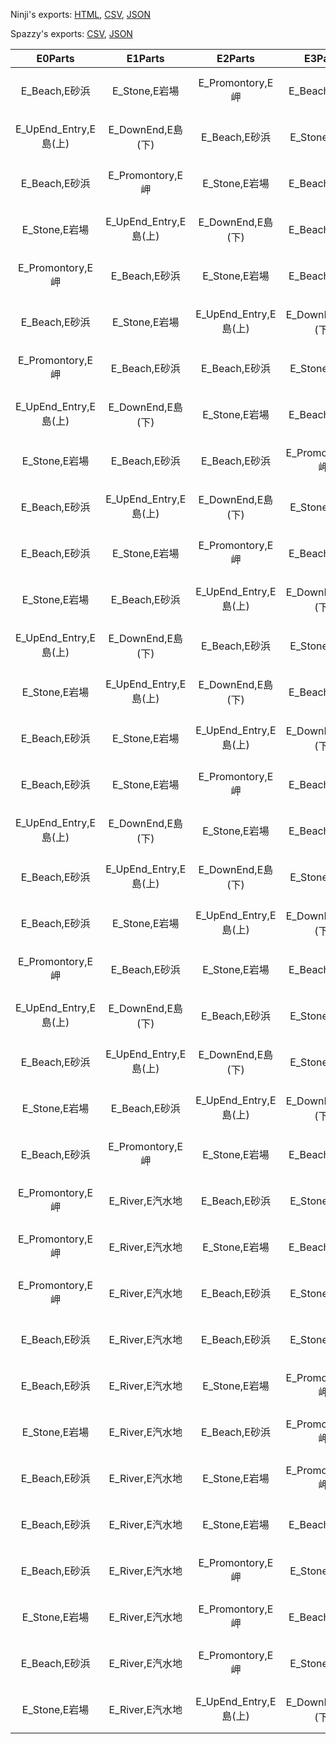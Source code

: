 Ninji's exports: [HTML](https://wuffs.org/acnh/bcsv_140/html/FieldOutsideTemplate.html), [CSV](https://wuffs.org/acnh/bcsv_140/csv/FieldOutsideTemplate.csv), [JSON](https://wuffs.org/acnh/bcsv_140/json/FieldOutsideTemplate.json)

Spazzy's exports: [CSV](https://github.com/McSpazzy/acnh-csv/blob/master/FieldOutsideTemplate.csv), [JSON](https://github.com/McSpazzy/acnh-json/blob/master/FieldOutsideTemplate.json)

| E0Parts | E1Parts | E2Parts | E3Parts | N0Parts | N1Parts | N2Parts | N3Parts | N4Parts | NEParts | NWParts | S0Parts | S1Parts | S2Parts | S3Parts | S4Parts | SEParts | SWParts | SeaType | TemplateKind | W0Parts | W1Parts | W2Parts | W3Parts | WindDirection | UniqueID | EnglishName |
|:--:|:--:|:--:|:--:|:--:|:--:|:--:|:--:|:--:|:--:|:--:|:--:|:--:|:--:|:--:|:--:|:--:|:--:|:--:|:--:|:--:|:--:|:--:|:--:|:--:|:--:|:--:|
| E_Beach,E砂浜 | E_Stone,E岩場 | E_Promontory,E岬 | E_Beach,E砂浜 | N_Stone,N岩場 | N_Stone,N岩場 | N_Stone,N岩場 | N_Tsunekiti,Nつねきち | N_Stone,N岩場 | NE_Stone,NE岩場 | NW_Stone,NW岩場 | S_River,S汽水地 | S_Airport_L,S空港(左) | S_Airport_R,S空港(右) | S_Beach,S砂浜 | S_River,S汽水地 | SE_Jetty,SE砂浜桟橋 | SW_Beach,SW砂浜 | 3B,東西進入可 | 3B_S2,南中州 | W_UpEnd_Entry,W島(上) | W_DownEnd,W島(下) | W_Beach,W砂浜 | W_Stone,W岩場 | DNE_NNW,昼：北東、夜：北西 | 19 | 'FldOutTemplateA00' | 
| E_UpEnd_Entry,E島(上) | E_DownEnd,E島(下) | E_Beach,E砂浜 | E_Stone,E岩場 | N_Stone,N岩場 | N_Tsunekiti,Nつねきち | N_Stone,N岩場 | N_Stone,N岩場 | N_Stone,N岩場 | NE_Stone,NE岩場 | NW_Stone,NW岩場 | S_River,S汽水地 | S_Airport_L,S空港(左) | S_Airport_R,S空港(右) | S_Beach,S砂浜 | S_River,S汽水地 | SE_Beach,SE砂浜 | SW_Jetty,SW砂浜桟橋 | 3B,東西進入可 | 3B_S2,南中州 | W_Stone,W岩場 | W_Beach,W砂浜 | W_Promontory,W岬 | W_Beach,W砂浜 | DNE_NNW,昼：北東、夜：北西 | 21 | 'FldOutTemplateA01' | 
| E_Beach,E砂浜 | E_Promontory,E岬 | E_Stone,E岩場 | E_Beach,E砂浜 | N_Stone,N岩場 | N_Stone,N岩場 | N_Tsunekiti,Nつねきち | N_Stone,N岩場 | N_Stone,N岩場 | NE_Stone,NE岩場 | NW_Stone,NW岩場 | S_River,S汽水地 | S_Airport_L,S空港(左) | S_Airport_R,S空港(右) | S_Beach,S砂浜 | S_River,S汽水地 | SE_Beach,SE砂浜 | SW_Jetty,SW砂浜桟橋 | 3B,東西進入可 | 3B_S2,南中州 | W_Stone,W岩場 | W_UpEnd_Entry,W島(上) | W_DownEnd,W島(下) | W_Beach,W砂浜 | DNE_NNW,昼：北東、夜：北西 | 22 | 'FldOutTemplateA02' | 
| E_Stone,E岩場 | E_UpEnd_Entry,E島(上) | E_DownEnd,E島(下) | E_Beach,E砂浜 | N_Stone,N岩場 | N_Stone,N岩場 | N_Stone,N岩場 | N_Tsunekiti,Nつねきち | N_Stone,N岩場 | NE_Stone,NE岩場 | NW_Stone,NW岩場 | S_River,S汽水地 | S_Beach,S砂浜 | S_Airport_L,S空港(左) | S_Airport_R,S空港(右) | S_River,S汽水地 | SE_Jetty,SE砂浜桟橋 | SW_Beach,SW砂浜 | 3B,東西進入可 | 3B_S2,南中州 | W_Beach,W砂浜 | W_Stone,W岩場 | W_Beach,W砂浜 | W_Promontory,W岬 | DNW_NNE,昼：北西、夜：北東 | 23 | 'FldOutTemplateA03' | 
| E_Promontory,E岬 | E_Beach,E砂浜 | E_Stone,E岩場 | E_Beach,E砂浜 | N_Stone,N岩場 | N_Tsunekiti,Nつねきち | N_Stone,N岩場 | N_Stone,N岩場 | N_Stone,N岩場 | NE_Stone,NE岩場 | NW_Stone,NW岩場 | S_River,S汽水地 | S_Beach,S砂浜 | S_Airport_L,S空港(左) | S_Airport_R,S空港(右) | S_River,S汽水地 | SE_Jetty,SE砂浜桟橋 | SW_Beach,SW砂浜 | 3B,東西進入可 | 3B_S2,南中州 | W_Stone,W岩場 | W_Beach,W砂浜 | W_UpEnd_Entry,W島(上) | W_DownEnd,W島(下) | DNW_NNE,昼：北西、夜：北東 | 25 | 'FldOutTemplateA04' | 
| E_Beach,E砂浜 | E_Stone,E岩場 | E_UpEnd_Entry,E島(上) | E_DownEnd,E島(下) | N_Stone,N岩場 | N_Stone,N岩場 | N_Tsunekiti,Nつねきち | N_Stone,N岩場 | N_Stone,N岩場 | NE_Stone,NE岩場 | NW_Stone,NW岩場 | S_River,S汽水地 | S_Beach,S砂浜 | S_Airport_L,S空港(左) | S_Airport_R,S空港(右) | S_River,S汽水地 | SE_Beach,SE砂浜 | SW_Jetty,SW砂浜桟橋 | 3B,東西進入可 | 3B_S2,南中州 | W_Beach,W砂浜 | W_Promontory,W岬 | W_Stone,W岩場 | W_Beach,W砂浜 | DNW_NNE,昼：北西、夜：北東 | 24 | 'FldOutTemplateA05' | 
| E_Promontory,E岬 | E_Beach,E砂浜 | E_Beach,E砂浜 | E_Stone,E岩場 | N_Stone,N岩場 | N_Tsunekiti,Nつねきち | N_Stone,N岩場 | N_Stone,N岩場 | N_Stone,N岩場 | NE_Stone,NE岩場 | NW_Stone,NW岩場 | S_River,S汽水地 | S_Airport_L,S空港(左) | S_Airport_R,S空港(右) | S_Beach,S砂浜 | S_River,S汽水地 | SE_Beach,SE砂浜 | SW_Jetty,SW砂浜桟橋 | 3B,東西進入可 | 3B_S2,南中州 | W_UpEnd_Entry,W島(上) | W_DownEnd,W島(下) | W_Stone,W岩場 | W_Beach,W砂浜 | DNE_NNW,昼：北東、夜：北西 | 20 | 'FldOutTemplateA06' | 
| E_UpEnd_Entry,E島(上) | E_DownEnd,E島(下) | E_Stone,E岩場 | E_Beach,E砂浜 | N_Stone,N岩場 | N_Stone,N岩場 | N_Tsunekiti,Nつねきち | N_Stone,N岩場 | N_Stone,N岩場 | NE_Stone,NE岩場 | NW_Stone,NW岩場 | S_River,S汽水地 | S_Airport_L,S空港(左) | S_Airport_R,S空港(右) | S_Beach,S砂浜 | S_River,S汽水地 | SE_Jetty,SE砂浜桟橋 | SW_Beach,SW砂浜 | 3B,東西進入可 | 3B_S2,南中州 | W_Promontory,W岬 | W_Beach,W砂浜 | W_Beach,W砂浜 | W_Stone,W岩場 | DNE_NNW,昼：北東、夜：北西 | 17 | 'FldOutTemplateA07' | 
| E_Stone,E岩場 | E_Beach,E砂浜 | E_Beach,E砂浜 | E_Promontory,E岬 | N_Stone,N岩場 | N_Stone,N岩場 | N_Stone,N岩場 | N_Tsunekiti,Nつねきち | N_Stone,N岩場 | NE_Stone,NE岩場 | NW_Stone,NW岩場 | S_River,S汽水地 | S_Airport_L,S空港(左) | S_Airport_R,S空港(右) | S_Beach,S砂浜 | S_River,S汽水地 | SE_Beach,SE砂浜 | SW_Jetty,SW砂浜桟橋 | 3B,東西進入可 | 3B_S2,南中州 | W_Beach,W砂浜 | W_UpEnd_Entry,W島(上) | W_DownEnd,W島(下) | W_Stone,W岩場 | DNE_NNW,昼：北東、夜：北西 | 18 | 'FldOutTemplateA08' | 
| E_Beach,E砂浜 | E_UpEnd_Entry,E島(上) | E_DownEnd,E島(下) | E_Stone,E岩場 | N_Stone,N岩場 | N_Stone,N岩場 | N_Stone,N岩場 | N_Tsunekiti,Nつねきち | N_Stone,N岩場 | NE_Stone,NE岩場 | NW_Stone,NW岩場 | S_River,S汽水地 | S_Beach,S砂浜 | S_Airport_L,S空港(左) | S_Airport_R,S空港(右) | S_River,S汽水地 | SE_Beach,SE砂浜 | SW_Jetty,SW砂浜桟橋 | 3B,東西進入可 | 3B_S2,南中州 | W_Promontory,W岬 | W_Stone,W岩場 | W_Beach,W砂浜 | W_Beach,W砂浜 | DNW_NNE,昼：北西、夜：北東 | 16 | 'FldOutTemplateA09' | 
| E_Beach,E砂浜 | E_Stone,E岩場 | E_Promontory,E岬 | E_Beach,E砂浜 | N_Stone,N岩場 | N_Tsunekiti,Nつねきち | N_Stone,N岩場 | N_Stone,N岩場 | N_Stone,N岩場 | NE_Stone,NE岩場 | NW_Stone,NW岩場 | S_River,S汽水地 | S_Beach,S砂浜 | S_Airport_L,S空港(左) | S_Airport_R,S空港(右) | S_River,S汽水地 | SE_Jetty,SE砂浜桟橋 | SW_Beach,SW砂浜 | 3B,東西進入可 | 3B_S2,南中州 | W_Beach,W砂浜 | W_Stone,W岩場 | W_UpEnd_Entry,W島(上) | W_DownEnd,W島(下) | DNW_NNE,昼：北西、夜：北東 | 15 | 'FldOutTemplateA10' | 
| E_Stone,E岩場 | E_Beach,E砂浜 | E_UpEnd_Entry,E島(上) | E_DownEnd,E島(下) | N_Stone,N岩場 | N_Stone,N岩場 | N_Tsunekiti,Nつねきち | N_Stone,N岩場 | N_Stone,N岩場 | NE_Stone,NE岩場 | NW_Stone,NW岩場 | S_River,S汽水地 | S_Beach,S砂浜 | S_Airport_L,S空港(左) | S_Airport_R,S空港(右) | S_River,S汽水地 | SE_Jetty,SE砂浜桟橋 | SW_Beach,SW砂浜 | 3B,東西進入可 | 3B_S2,南中州 | W_Stone,W岩場 | W_Beach,W砂浜 | W_Beach,W砂浜 | W_Promontory,W岬 | DNW_NNE,昼：北西、夜：北東 | 14 | 'FldOutTemplateA11' | 
| E_UpEnd_Entry,E島(上) | E_DownEnd,E島(下) | E_Beach,E砂浜 | E_Stone,E岩場 | N_Stone,N岩場 | N_Stone,N岩場 | N_Tsunekiti,Nつねきち | N_Stone,N岩場 | N_Stone,N岩場 | NE_Stone,NE岩場 | NW_Stone,NW岩場 | S_Airport_L,S空港(左) | S_Airport_R,S空港(右) | S_Beach,S砂浜 | S_River,S汽水地 | S_Beach,S砂浜 | SE_Jetty,SE砂浜桟橋 | SW_Beach,SW砂浜 | 3B,東西進入可 | 3B_SW,南西中州 | W_Promontory,W岬 | W_River,W汽水地 | W_Stone,W岩場 | W_Beach,W砂浜 | DNW_NNE,昼：北西、夜：北東 | 26 | 'FldOutTemplateB00' | 
| E_Stone,E岩場 | E_UpEnd_Entry,E島(上) | E_DownEnd,E島(下) | E_Beach,E砂浜 | N_Stone,N岩場 | N_Stone,N岩場 | N_Stone,N岩場 | N_Tsunekiti,Nつねきち | N_Stone,N岩場 | NE_Stone,NE岩場 | NW_Stone,NW岩場 | S_Airport_L,S空港(左) | S_Airport_R,S空港(右) | S_Beach,S砂浜 | S_River,S汽水地 | S_Beach,S砂浜 | SE_Jetty,SE砂浜桟橋 | SW_Beach,SW砂浜 | 3B,東西進入可 | 3B_SW,南西中州 | W_Promontory,W岬 | W_River,W汽水地 | W_Beach,W砂浜 | W_Stone,W岩場 | DNW_NNE,昼：北西、夜：北東 | 27 | 'FldOutTemplateB01' | 
| E_Beach,E砂浜 | E_Stone,E岩場 | E_UpEnd_Entry,E島(上) | E_DownEnd,E島(下) | N_Stone,N岩場 | N_Stone,N岩場 | N_Stone,N岩場 | N_Stone,N岩場 | N_Tsunekiti,Nつねきち | NE_Stone,NE岩場 | NW_Stone,NW岩場 | S_Airport_L,S空港(左) | S_Airport_R,S空港(右) | S_Beach,S砂浜 | S_River,S汽水地 | S_Beach,S砂浜 | SE_Jetty,SE砂浜桟橋 | SW_Beach,SW砂浜 | 3B,東西進入可 | 3B_SW,南西中州 | W_Promontory,W岬 | W_River,W汽水地 | W_Stone,W岩場 | W_Beach,W砂浜 | DNW_NNE,昼：北西、夜：北東 | 28 | 'FldOutTemplateB02' | 
| E_Beach,E砂浜 | E_Stone,E岩場 | E_Promontory,E岬 | E_Beach,E砂浜 | N_Stone,N岩場 | N_Stone,N岩場 | N_Tsunekiti,Nつねきち | N_Stone,N岩場 | N_Stone,N岩場 | NE_Stone,NE岩場 | NW_Stone,NW岩場 | S_Airport_L,S空港(左) | S_Airport_R,S空港(右) | S_Beach,S砂浜 | S_River,S汽水地 | S_Beach,S砂浜 | SE_Jetty,SE砂浜桟橋 | SW_Beach,SW砂浜 | 3B,東西進入可 | 3B_SW,南西中州 | W_Beach,W砂浜 | W_River,W汽水地 | W_Stone,W岩場 | W_Beach,W砂浜 | DNW_NNE,昼：北西、夜：北東 | 29 | 'FldOutTemplateB03' | 
| E_UpEnd_Entry,E島(上) | E_DownEnd,E島(下) | E_Stone,E岩場 | E_Beach,E砂浜 | N_Stone,N岩場 | N_Stone,N岩場 | N_Stone,N岩場 | N_Tsunekiti,Nつねきち | N_Stone,N岩場 | NE_Stone,NE岩場 | NW_Stone,NW岩場 | S_Beach,S砂浜 | S_Airport_L,S空港(左) | S_Airport_R,S空港(右) | S_River,S汽水地 | S_Beach,S砂浜 | SE_Jetty,SE砂浜桟橋 | SW_Beach,SW砂浜 | 3B,東西進入可 | 3B_SW,南西中州 | W_Stone,W岩場 | W_River,W汽水地 | W_Beach,W砂浜 | W_Promontory,W岬 | DNW_NNE,昼：北西、夜：北東 | 30 | 'FldOutTemplateB04' | 
| E_Beach,E砂浜 | E_UpEnd_Entry,E島(上) | E_DownEnd,E島(下) | E_Stone,E岩場 | N_Stone,N岩場 | N_Stone,N岩場 | N_Stone,N岩場 | N_Stone,N岩場 | N_Tsunekiti,Nつねきち | NE_Stone,NE岩場 | NW_Stone,NW岩場 | S_Beach,S砂浜 | S_Airport_L,S空港(左) | S_Airport_R,S空港(右) | S_River,S汽水地 | S_Beach,S砂浜 | SE_Jetty,SE砂浜桟橋 | SW_Beach,SW砂浜 | 3B,東西進入可 | 3B_SW,南西中州 | W_Beach,W砂浜 | W_River,W汽水地 | W_Stone,W岩場 | W_Promontory,W岬 | DNW_NNE,昼：北西、夜：北東 | 31 | 'FldOutTemplateB05' | 
| E_Beach,E砂浜 | E_Stone,E岩場 | E_UpEnd_Entry,E島(上) | E_DownEnd,E島(下) | N_Stone,N岩場 | N_Stone,N岩場 | N_Tsunekiti,Nつねきち | N_Stone,N岩場 | N_Stone,N岩場 | NE_Stone,NE岩場 | NW_Stone,NW岩場 | S_Beach,S砂浜 | S_Airport_L,S空港(左) | S_Airport_R,S空港(右) | S_River,S汽水地 | S_Beach,S砂浜 | SE_Jetty,SE砂浜桟橋 | SW_Beach,SW砂浜 | 3B,東西進入可 | 3B_SW,南西中州 | W_Beach,W砂浜 | W_River,W汽水地 | W_Stone,W岩場 | W_Promontory,W岬 | DNW_NNE,昼：北西、夜：北東 | 32 | 'FldOutTemplateB06' | 
| E_Promontory,E岬 | E_Beach,E砂浜 | E_Stone,E岩場 | E_Beach,E砂浜 | N_Stone,N岩場 | N_Stone,N岩場 | N_Stone,N岩場 | N_Tsunekiti,Nつねきち | N_Stone,N岩場 | NE_Stone,NE岩場 | NW_Stone,NW岩場 | S_Beach,S砂浜 | S_Airport_L,S空港(左) | S_Airport_R,S空港(右) | S_River,S汽水地 | S_Beach,S砂浜 | SE_Jetty,SE砂浜桟橋 | SW_Beach,SW砂浜 | 3B,東西進入可 | 3B_SW,南西中州 | W_Beach,W砂浜 | W_River,W汽水地 | W_Beach,W砂浜 | W_Stone,W岩場 | DNW_NNE,昼：北西、夜：北東 | 33 | 'FldOutTemplateB07' | 
| E_UpEnd_Entry,E島(上) | E_DownEnd,E島(下) | E_Beach,E砂浜 | E_Stone,E岩場 | N_Stone,N岩場 | N_Stone,N岩場 | N_Stone,N岩場 | N_Stone,N岩場 | N_Tsunekiti,Nつねきち | NE_Stone,NE岩場 | NW_Stone,NW岩場 | S_Beach,S砂浜 | S_Airport_L,S空港(左) | S_Airport_R,S空港(右) | S_River,S汽水地 | S_Beach,S砂浜 | SE_Jetty,SE砂浜桟橋 | SW_Beach,SW砂浜 | 3B,東西進入可 | 3B_SW,南西中州 | W_Stone,W岩場 | W_River,W汽水地 | W_Promontory,W岬 | W_Beach,W砂浜 | DNW_NNE,昼：北西、夜：北東 | 34 | 'FldOutTemplateB08' | 
| E_Beach,E砂浜 | E_UpEnd_Entry,E島(上) | E_DownEnd,E島(下) | E_Stone,E岩場 | N_Stone,N岩場 | N_Stone,N岩場 | N_Tsunekiti,Nつねきち | N_Stone,N岩場 | N_Stone,N岩場 | NE_Stone,NE岩場 | NW_Stone,NW岩場 | S_Airport_L,S空港(左) | S_Airport_R,S空港(右) | S_Beach,S砂浜 | S_River,S汽水地 | S_Beach,S砂浜 | SE_Jetty,SE砂浜桟橋 | SW_Beach,SW砂浜 | 3B,東西進入可 | 3B_SW,南西中州 | W_Beach,W砂浜 | W_River,W汽水地 | W_Promontory,W岬 | W_Stone,W岩場 | DNW_NNE,昼：北西、夜：北東 | 35 | 'FldOutTemplateB09' | 
| E_Stone,E岩場 | E_Beach,E砂浜 | E_UpEnd_Entry,E島(上) | E_DownEnd,E島(下) | N_Stone,N岩場 | N_Stone,N岩場 | N_Stone,N岩場 | N_Tsunekiti,Nつねきち | N_Stone,N岩場 | NE_Stone,NE岩場 | NW_Stone,NW岩場 | S_Beach,S砂浜 | S_Airport_L,S空港(左) | S_Airport_R,S空港(右) | S_River,S汽水地 | S_Beach,S砂浜 | SE_Jetty,SE砂浜桟橋 | SW_Beach,SW砂浜 | 3B,東西進入可 | 3B_SW,南西中州 | W_Beach,W砂浜 | W_River,W汽水地 | W_Promontory,W岬 | W_Stone,W岩場 | DNW_NNE,昼：北西、夜：北東 | 36 | 'FldOutTemplateB10' | 
| E_Beach,E砂浜 | E_Promontory,E岬 | E_Stone,E岩場 | E_Beach,E砂浜 | N_Stone,N岩場 | N_Stone,N岩場 | N_Stone,N岩場 | N_Stone,N岩場 | N_Tsunekiti,Nつねきち | NE_Stone,NE岩場 | NW_Stone,NW岩場 | S_Airport_L,S空港(左) | S_Airport_R,S空港(右) | S_Beach,S砂浜 | S_River,S汽水地 | S_Beach,S砂浜 | SE_Jetty,SE砂浜桟橋 | SW_Beach,SW砂浜 | 3B,東西進入可 | 3B_SW,南西中州 | W_Stone,W岩場 | W_River,W汽水地 | W_UpEnd_Entry,W島(上) | W_DownEnd,W島(下) | DNW_NNE,昼：北西、夜：北東 | 37 | 'FldOutTemplateB11' | 
| E_Promontory,E岬 | E_River,E汽水地 | E_Beach,E砂浜 | E_Stone,E岩場 | N_Tsunekiti,Nつねきち | N_Stone,N岩場 | N_Stone,N岩場 | N_Stone,N岩場 | N_Stone,N岩場 | NE_Stone,NE岩場 | NW_Stone,NW岩場 | S_Beach,S砂浜 | S_River,S汽水地 | S_Airport_L,S空港(左) | S_Airport_R,S空港(右) | S_Beach,S砂浜 | SE_Beach,SE砂浜 | SW_Jetty,SW砂浜桟橋 | 3B,東西進入可 | 3B_SE,南東中州 | W_UpEnd_Entry,W島(上) | W_DownEnd,W島(下) | W_Stone,W岩場 | W_Beach,W砂浜 | DNE_NNW,昼：北東、夜：北西 | 38 | 'FldOutTemplateC00' | 
| E_Promontory,E岬 | E_River,E汽水地 | E_Stone,E岩場 | E_Beach,E砂浜 | N_Stone,N岩場 | N_Tsunekiti,Nつねきち | N_Stone,N岩場 | N_Stone,N岩場 | N_Stone,N岩場 | NE_Stone,NE岩場 | NW_Stone,NW岩場 | S_Beach,S砂浜 | S_River,S汽水地 | S_Airport_L,S空港(左) | S_Airport_R,S空港(右) | S_Beach,S砂浜 | SE_Beach,SE砂浜 | SW_Jetty,SW砂浜桟橋 | 3B,東西進入可 | 3B_SE,南東中州 | W_Beach,W砂浜 | W_UpEnd_Entry,W島(上) | W_DownEnd,W島(下) | W_Stone,W岩場 | DNE_NNW,昼：北東、夜：北西 | 39 | 'FldOutTemplateC01' | 
| E_Promontory,E岬 | E_River,E汽水地 | E_Beach,E砂浜 | E_Stone,E岩場 | N_Stone,N岩場 | N_Stone,N岩場 | N_Tsunekiti,Nつねきち | N_Stone,N岩場 | N_Stone,N岩場 | NE_Stone,NE岩場 | NW_Stone,NW岩場 | S_Beach,S砂浜 | S_River,S汽水地 | S_Airport_L,S空港(左) | S_Airport_R,S空港(右) | S_Beach,S砂浜 | SE_Beach,SE砂浜 | SW_Jetty,SW砂浜桟橋 | 3B,東西進入可 | 3B_SE,南東中州 | W_Beach,W砂浜 | W_Stone,W岩場 | W_UpEnd_Entry,W島(上) | W_DownEnd,W島(下) | DNE_NNW,昼：北東、夜：北西 | 40 | 'FldOutTemplateC02' | 
| E_Beach,E砂浜 | E_River,E汽水地 | E_Beach,E砂浜 | E_Stone,E岩場 | N_Tsunekiti,Nつねきち | N_Stone,N岩場 | N_Stone,N岩場 | N_Stone,N岩場 | N_Stone,N岩場 | NE_Stone,NE岩場 | NW_Stone,NW岩場 | S_Beach,S砂浜 | S_River,S汽水地 | S_Airport_L,S空港(左) | S_Airport_R,S空港(右) | S_Beach,S砂浜 | SE_Beach,SE砂浜 | SW_Jetty,SW砂浜桟橋 | 3B,東西進入可 | 3B_SE,南東中州 | W_Promontory,W岬 | W_Stone,W岩場 | W_Beach,W砂浜 | W_Beach,W砂浜 | DNE_NNW,昼：北東、夜：北西 | 41 | 'FldOutTemplateC03' | 
| E_Beach,E砂浜 | E_River,E汽水地 | E_Stone,E岩場 | E_Promontory,E岬 | N_Stone,N岩場 | N_Tsunekiti,Nつねきち | N_Stone,N岩場 | N_Stone,N岩場 | N_Stone,N岩場 | NE_Stone,NE岩場 | NW_Stone,NW岩場 | S_Beach,S砂浜 | S_River,S汽水地 | S_Beach,S砂浜 | S_Airport_L,S空港(左) | S_Airport_R,S空港(右) | SE_Beach,SE砂浜 | SW_Jetty,SW砂浜桟橋 | 3B,東西進入可 | 3B_SE,南東中州 | W_UpEnd_Entry,W島(上) | W_DownEnd,W島(下) | W_Stone,W岩場 | W_Beach,W砂浜 | DNE_NNW,昼：北東、夜：北西 | 42 | 'FldOutTemplateC04' | 
| E_Stone,E岩場 | E_River,E汽水地 | E_Beach,E砂浜 | E_Promontory,E岬 | N_Stone,N岩場 | N_Stone,N岩場 | N_Tsunekiti,Nつねきち | N_Stone,N岩場 | N_Stone,N岩場 | NE_Stone,NE岩場 | NW_Stone,NW岩場 | S_Beach,S砂浜 | S_River,S汽水地 | S_Beach,S砂浜 | S_Airport_L,S空港(左) | S_Airport_R,S空港(右) | SE_Beach,SE砂浜 | SW_Jetty,SW砂浜桟橋 | 3B,東西進入可 | 3B_SE,南東中州 | W_Beach,W砂浜 | W_UpEnd_Entry,W島(上) | W_DownEnd,W島(下) | W_Stone,W岩場 | DNE_NNW,昼：北東、夜：北西 | 43 | 'FldOutTemplateC05' | 
| E_Beach,E砂浜 | E_River,E汽水地 | E_Stone,E岩場 | E_Promontory,E岬 | N_Tsunekiti,Nつねきち | N_Stone,N岩場 | N_Stone,N岩場 | N_Stone,N岩場 | N_Stone,N岩場 | NE_Stone,NE岩場 | NW_Stone,NW岩場 | S_Beach,S砂浜 | S_River,S汽水地 | S_Beach,S砂浜 | S_Airport_L,S空港(左) | S_Airport_R,S空港(右) | SE_Beach,SE砂浜 | SW_Jetty,SW砂浜桟橋 | 3B,東西進入可 | 3B_SE,南東中州 | W_Beach,W砂浜 | W_Stone,W岩場 | W_UpEnd_Entry,W島(上) | W_DownEnd,W島(下) | DNE_NNW,昼：北東、夜：北西 | 44 | 'FldOutTemplateC06' | 
| E_Beach,E砂浜 | E_River,E汽水地 | E_Stone,E岩場 | E_Beach,E砂浜 | N_Stone,N岩場 | N_Tsunekiti,Nつねきち | N_Stone,N岩場 | N_Stone,N岩場 | N_Stone,N岩場 | NE_Stone,NE岩場 | NW_Stone,NW岩場 | S_Beach,S砂浜 | S_River,S汽水地 | S_Beach,S砂浜 | S_Airport_L,S空港(左) | S_Airport_R,S空港(右) | SE_Beach,SE砂浜 | SW_Jetty,SW砂浜桟橋 | 3B,東西進入可 | 3B_SE,南東中州 | W_Stone,W岩場 | W_Promontory,W岬 | W_Beach,W砂浜 | W_Beach,W砂浜 | DNE_NNW,昼：北東、夜：北西 | 45 | 'FldOutTemplateC07' | 
| E_Beach,E砂浜 | E_River,E汽水地 | E_Promontory,E岬 | E_Stone,E岩場 | N_Stone,N岩場 | N_Stone,N岩場 | N_Tsunekiti,Nつねきち | N_Stone,N岩場 | N_Stone,N岩場 | NE_Stone,NE岩場 | NW_Stone,NW岩場 | S_Beach,S砂浜 | S_River,S汽水地 | S_Airport_L,S空港(左) | S_Airport_R,S空港(右) | S_Beach,S砂浜 | SE_Beach,SE砂浜 | SW_Jetty,SW砂浜桟橋 | 3B,東西進入可 | 3B_SE,南東中州 | W_UpEnd_Entry,W島(上) | W_DownEnd,W島(下) | W_Stone,W岩場 | W_Beach,W砂浜 | DNE_NNW,昼：北東、夜：北西 | 46 | 'FldOutTemplateC08' | 
| E_Stone,E岩場 | E_River,E汽水地 | E_Promontory,E岬 | E_Beach,E砂浜 | N_Tsunekiti,Nつねきち | N_Stone,N岩場 | N_Stone,N岩場 | N_Stone,N岩場 | N_Stone,N岩場 | NE_Stone,NE岩場 | NW_Stone,NW岩場 | S_Beach,S砂浜 | S_River,S汽水地 | S_Beach,S砂浜 | S_Airport_L,S空港(左) | S_Airport_R,S空港(右) | SE_Beach,SE砂浜 | SW_Jetty,SW砂浜桟橋 | 3B,東西進入可 | 3B_SE,南東中州 | W_Beach,W砂浜 | W_UpEnd_Entry,W島(上) | W_DownEnd,W島(下) | W_Beach,W砂浜 | DNE_NNW,昼：北東、夜：北西 | 47 | 'FldOutTemplateC09' | 
| E_Beach,E砂浜 | E_River,E汽水地 | E_Promontory,E岬 | E_Stone,E岩場 | N_Stone,N岩場 | N_Tsunekiti,Nつねきち | N_Stone,N岩場 | N_Stone,N岩場 | N_Stone,N岩場 | NE_Stone,NE岩場 | NW_Stone,NW岩場 | S_Beach,S砂浜 | S_River,S汽水地 | S_Airport_L,S空港(左) | S_Airport_R,S空港(右) | S_Beach,S砂浜 | SE_Beach,SE砂浜 | SW_Jetty,SW砂浜桟橋 | 3B,東西進入可 | 3B_SE,南東中州 | W_Beach,W砂浜 | W_Stone,W岩場 | W_UpEnd_Entry,W島(上) | W_DownEnd,W島(下) | DNE_NNW,昼：北東、夜：北西 | 48 | 'FldOutTemplateC10' | 
| E_Stone,E岩場 | E_River,E汽水地 | E_UpEnd_Entry,E島(上) | E_DownEnd,E島(下) | N_Stone,N岩場 | N_Stone,N岩場 | N_Tsunekiti,Nつねきち | N_Stone,N岩場 | N_Stone,N岩場 | NE_Stone,NE岩場 | NW_Stone,NW岩場 | S_Beach,S砂浜 | S_River,S汽水地 | S_Beach,S砂浜 | S_Airport_L,S空港(左) | S_Airport_R,S空港(右) | SE_Beach,SE砂浜 | SW_Jetty,SW砂浜桟橋 | 3B,東西進入可 | 3B_SE,南東中州 | W_Beach,W砂浜 | W_Stone,W岩場 | W_Promontory,W岬 | W_Beach,W砂浜 | DNE_NNW,昼：北東、夜：北西 | 49 | 'FldOutTemplateC11' | 
